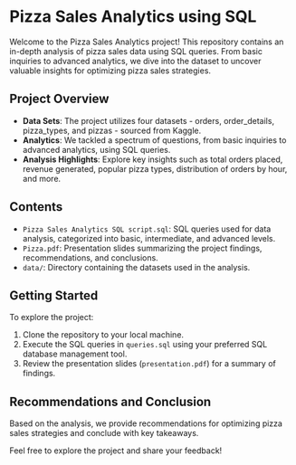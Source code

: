 # Pizza Sales Analytics using SQL

Welcome to the Pizza Sales Analytics project! This repository contains an in-depth analysis of pizza sales data using SQL queries. From basic inquiries to advanced analytics, we dive into the dataset to uncover valuable insights for optimizing pizza sales strategies.

## Project Overview

- **Data Sets**: The project utilizes four datasets - orders, order_details, pizza_types, and pizzas - sourced from Kaggle.
- **Analytics**: We tackled a spectrum of questions, from basic inquiries to advanced analytics, using SQL queries.
- **Analysis Highlights**: Explore key insights such as total orders placed, revenue generated, popular pizza types, distribution of orders by hour, and more.

## Contents

- `Pizza Sales Analytics SQL script.sql`: SQL queries used for data analysis, categorized into basic, intermediate, and advanced levels. 
- `Pizza.pdf`: Presentation slides summarizing the project findings, recommendations, and conclusions.
- `data/`: Directory containing the datasets used in the analysis.

## Getting Started

To explore the project:

1. Clone the repository to your local machine.
2. Execute the SQL queries in `queries.sql` using your preferred SQL database management tool.
3. Review the presentation slides (`presentation.pdf`) for a summary of findings.

## Recommendations and Conclusion

Based on the analysis, we provide recommendations for optimizing pizza sales strategies and conclude with key takeaways.

Feel free to explore the project and share your feedback!

